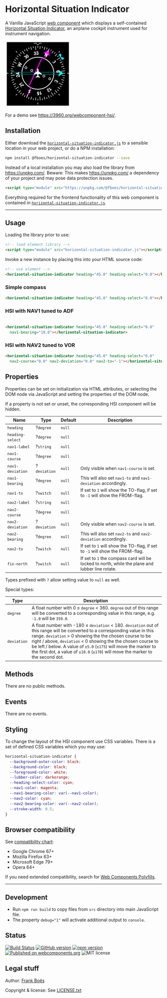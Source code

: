 Horizontal Situation Indicator
==============================

A Vanilla JavaScript [web component](https://www.webcomponents.org/) which displays a self-contained [Horizontal Situation Indicator](https://en.wikipedia.org/wiki/Horizontal_situation_indicator), an airplane cockpit instrument used for instrument navigation.

![](docs/hsi.png)

For a demo see https://3960.org/webcomponent-hsi/.

Installation
------------

Either download the [`horizontal-situation-indicator.js`](horizontal-situation-indicator.js) to a sensible location in your web project, or do a NPM installation:

```bash
npm install @fboes/horizontal-situation-indicator --save
```

Instead of a local installation you may also load the library from https://unpkg.com/. Beware: This makes https://unpkg.com/ a dependency of your project and may pose data protection issues.

```html
<script type="module" src="https://unpkg.com/@fboes/horizontal-situation-indicator@latest/horizontal-situation-indicator.js"></script>
```

Everything required for the frontend functionality of this web component is contained in [`horizontal-situation-indicator.js`](horizontal-situation-indicator.js).

---

Usage
-----

Loading the library prior to use:

```html
<!-- load element library -->
<script type="module" src="horizontal-situation-indicator.js"></script>
```

Invoke a new instance by placing this into your HTML source code:

<!--
```
<custom-element-demo>
  <template>
    <script type="module" src="https://unpkg.com/@fboes/horizontal-situation-indicator@latest/horizontal-situation-indicator.js"></script>
    <next-code-block></next-code-block>
  </template>
</custom-element-demo>
```
-->
```html
<!-- use element -->
<horizontal-situation-indicator heading="45.0" heading-select="0.0"></horizontal-situation-indicator>
```

### Simple compass

```html
<horizontal-situation-indicator heading="45.0" heading-select="0.0"></horizontal-situation-indicator>
```

### HSI with NAV1 tuned to ADF

```html

<horizontal-situation-indicator heading="45.0" heading-select="0.0"
  nav1-bearing="10.0"></horizontal-situation-indicator>
```

### HSI with NAV2 tuned to VOR

```html
<horizontal-situation-indicator heading="45.0" heading-select="0.0"
  nav2-course="0.0" nav2-deviation="0.0" nav2-to="-1"></horizontal-situation-indicator>
```

Properties
----------

Properties can be set on initialization via HTML attributes, or selecting the DOM node via JavaScript and setting the properties of the DOM node.

If a property is not set or unset, the corresponding HSI component will be hidden.

| Name                   | Type         | Default | Description                |
| ----------------       | ------------ | ------- | -------------------------- |
| `heading`              | ?`degree`    | `null`  |                            |
| `heading-select`       | ?`degree`    | `null`  |                            |
| `nav1-label`           | ?`string`    | `null`  |                            |
| `nav1-course`          | ?`degree`    | `null`  |                            |
| `nav1-deviation`       | ?`deviation` | `null`  | Only visible when `nav1-course` is set. |
| `nav1-bearing`         | ?`degree`    | `null`  | This will also set `nav1-to` and `nav1-deviation` accordingly. |
| `nav1-to`              | ?`switch`    | `null`  | If set to `1` will show the TO-flag, if set to `-1` will show the FROM-flag. |
| `nav2-label`           | ?`string`    | `null`  |                            |
| `nav2-course`          | ?`degree`    | `null`  |                            |
| `nav2-deviation`       | ?`deviation` | `null`  | Only visible when `nav2-course` is set. |
| `nav2-bearing`         | ?`degree`    | `null`  | This will also set `nav2-to` and `nav2-deviation` accordingly. |
| `nav2-to`              | ?`switch`    | `null`  | If set to `1` will show the TO-flag, if set to `-1` will show the FROM-flag. |
| `fix-north`            | ?`switch`    | `null`  | If set to `1` the compass card will be locked to north, while the plane and lubber line rotate. |

Types prefixed with `?` allow setting value to `null` as well.

Special types:

| Type        | Description |
| ----------- | ----------- |
| `degree`    | A float number with 0 ≤ `degree` < 360. `degree` out of this range will be converted to a corresponding value in this range, e.g. `-1.0` will be `359.0`. |
| `deviation` | A float number with -180 ≤ `deviation` < 180. `deviation` out of this range will be converted to a corresponding value in this range. `deviation` > 0 showing the the chosen course to be right / above, `deviation` < 0  showing the the chosen course to be left / below. A value of `±5.0` (`±175`) will move the marker to the first dot, a value of `±10.0` (`±170`) will move the marker to the second dot. |

Methods
-------

There are no public methods.

Events
------

There are no events.

Styling
-------

To change the layout of the HSI component use CSS variables. There is a set of defined CSS variables which you may use:

```css
horizontal-situation-indicator {
  --background-outer-color: black;
  --background-color: black;
  --foreground-color: white;
  --lubber-color: darkorange;
  --heading-select-color: cyan;
  --nav1-color: magenta;
  --nav1-bearing-color: var(--nav1-color);
  --nav2-color: cyan;
  --nav2-bearing-color: var(--nav2-color);
  --stroke-width: 0.5;
}
```

Browser compatibility
---------------------

See [compatibility chart](https://caniuse.com/#search=web%20components):

* Google Chrome 67+
* Mozilla Firefox 63+
* Microsoft Edge 79+
* Opera 64+

If you need extended compatibility, search for [Web Components Polyfills](https://www.webcomponents.org/polyfills/).

---

Development
-----------

* Run `npm run build` to copy files from `src` directory into main JavaScript file.
* The property `debug="1"` will activate additional output to `console`.

Status
-------

[![Build Status](https://travis-ci.org/fboes/webcomponent-hsi.svg?branch=master)](https://travis-ci.org/fboes/webcomponent-hsi)
[![GitHub version](https://badge.fury.io/gh/fboes%2Fwebcomponent-hsi.svg)](https://badge.fury.io/gh/fboes%2Fwebcomponent-hsi)
[![npm version](https://badge.fury.io/js/%40fboes%2Fhorizontal-situation-indicator.svg)](https://badge.fury.io/js/%40fboes%2Fhorizontal-situation-indicator)
[![Published on webcomponents.org](https://img.shields.io/badge/webcomponents.org-published-blue.svg)](https://www.webcomponents.org/element/@fboes/horizontal-situation-indicator)
![MIT license](https://img.shields.io/github/license/fboes/webcomponent-hsi.svg)

Legal stuff
-----------

Author: [Frank Boës](https://3960.org)

Copyright & license: See [LICENSE.txt](LICENSE.txt)
